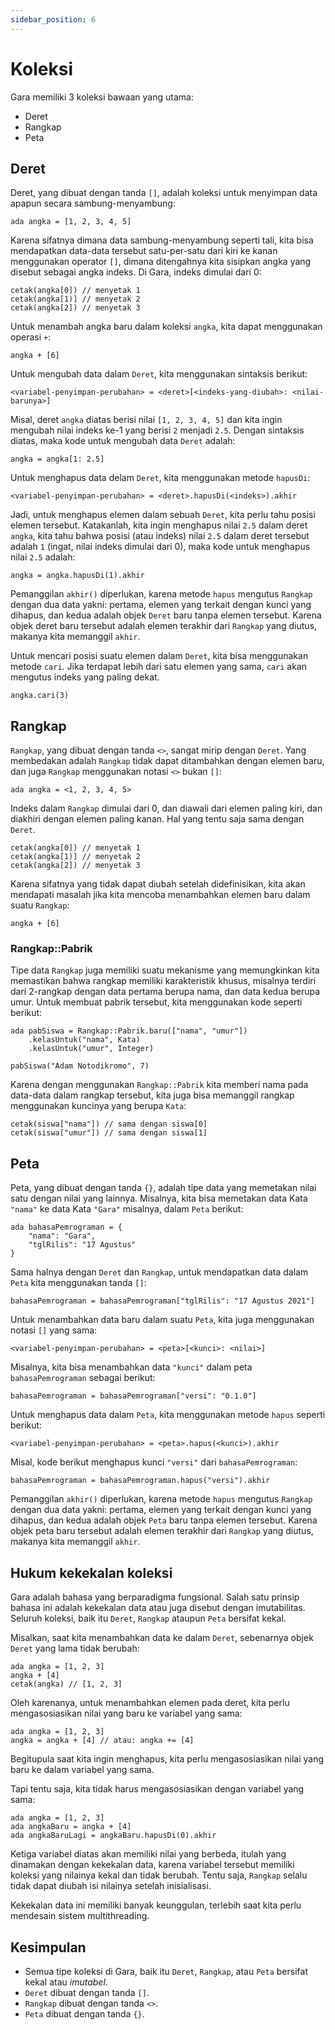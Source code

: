 ```yaml
---
sidebar_position: 6
---
```


# Koleksi

Gara memiliki 3 koleksi bawaan yang utama:

- Deret
- Rangkap
- Peta

## Deret

Deret, yang dibuat dengan tanda `[]`, adalah koleksi untuk menyimpan data apapun secara sambung-menyambung:

```gara
ada angka = [1, 2, 3, 4, 5]
```

Karena sifatnya dimana data sambung-menyambung seperti tali, kita bisa mendapatkan data-data tersebut satu-per-satu dari kiri ke kanan menggunakan operator `[]`, dimana ditengahnya kita sisipkan angka yang disebut sebagai angka indeks. Di Gara, indeks dimulai dari 0:

```gara
cetak(angka[0]) // menyetak 1
cetak(angka[1)] // menyetak 2
cetak(angka[2]) // menyetak 3
```

Untuk menambah angka baru dalam koleksi `angka`, kita dapat menggunakan operasi `+`:

```gara
angka + [6]
```

Untuk mengubah data dalam `Deret`, kita menggunakan sintaksis berikut:

```gara
<variabel-penyimpan-perubahan> = <deret>[<indeks-yang-diubah>: <nilai-barunya>]
```

Misal, deret `angka` diatas berisi nilai `[1, 2, 3, 4, 5]` dan kita ingin mengubah nilai indeks ke-1 yang berisi `2` menjadi `2.5`. Dengan sintaksis diatas, maka kode untuk mengubah data `Deret` adalah:

```gara
angka = angka[1: 2.5]
```

Untuk menghapus data delam `Deret`, kita menggunakan metode `hapusDi`:

```
<variabel-penyimpan-perubahan> = <deret>.hapusDi(<indeks>).akhir
```

Jadi, untuk menghapus elemen dalam sebuah `Deret`, kita perlu tahu posisi elemen tersebut. Katakanlah, kita ingin menghapus nilai `2.5` dalam deret `angka`, kita tahu bahwa posisi (atau indeks) nilai `2.5` dalam deret tersebut adalah `1` (ingat, nilai indeks dimulai dari 0), maka kode untuk menghapus nilai `2.5` adalah:

```gara
angka = angka.hapusDi(1).akhir
```

Pemanggilan `akhir()` diperlukan, karena metode `hapus` mengutus `Rangkap` dengan dua data yakni: pertama, elemen yang terkait dengan kunci yang dihapus, dan kedua adalah objek `Deret` baru tanpa elemen tersebut. Karena objek deret baru tersebut adalah elemen terakhir dari `Rangkap` yang diutus, makanya kita memanggil `akhir`.

Untuk mencari posisi suatu elemen dalam `Deret`, kita bisa menggunakan metode `cari`. Jika terdapat lebih dari satu elemen yang sama, `cari` akan mengutus indeks yang paling dekat.

```gara
angka.cari(3)
```

## Rangkap

`Rangkap`, yang dibuat dengan tanda `<>`, sangat mirip dengan `Deret`. Yang membedakan adalah `Rangkap` tidak dapat ditambahkan dengan elemen baru, dan juga `Rangkap` menggunakan notasi `<>` bukan `[]`:

```gara
ada angka = <1, 2, 3, 4, 5>
```

Indeks dalam `Rangkap` dimulai dari 0, dan diawali dari elemen paling kiri, dan diakhiri dengan elemen paling kanan. Hal yang tentu saja sama dengan `Deret`.

```gara
cetak(angka[0]) // menyetak 1
cetak(angka[1)] // menyetak 2
cetak(angka[2]) // menyetak 3
```

Karena sifatnya yang tidak dapat diubah setelah didefinisikan, kita akan mendapati masalah jika kita mencoba menambahkan elemen baru dalam suatu `Rangkap`:

```gara
angka + [6]
```

### Rangkap::Pabrik

Tipe data `Rangkap` juga memiliki suatu mekanisme yang memungkinkan kita memastikan bahwa rangkap memiliki karakteristik khusus, misalnya terdiri dari 2-rangkap dengan data pertama berupa nama, dan data kedua berupa umur. Untuk membuat pabrik tersebut, kita menggunakan kode seperti berikut:

```gara
ada pabSiswa = Rangkap::Pabrik.baru(["nama", "umur"])
    .kelasUntuk("nama", Kata)
    .kelasUntuk("umur", Integer)

pabSiswa("Adam Notodikromo", 7)
```

Karena dengan menggunakan `Rangkap::Pabrik` kita memberi nama pada data-data dalam rangkap tersebut, kita juga bisa memanggil rangkap menggunakan kuncinya yang berupa `Kata`:

```gara
cetak(siswa["nama"]) // sama dengan siswa[0]
cetak(siswa["umur"]) // sama dengan siswa[1]
```

## Peta

Peta, yang dibuat dengan tanda `{}`, adalah tipe data yang memetakan nilai satu dengan nilai yang lainnya. Misalnya, kita bisa memetakan data Kata `"nama"` ke data Kata `"Gara"` misalnya, dalam `Peta` berikut:

```gara
ada bahasaPemrograman = {
    "nama": "Gara",
    "tglRilis": "17 Agustus"
}
```

Sama halnya dengan `Deret` dan `Rangkap`, untuk mendapatkan data dalam `Peta` kita menggunakan tanda `[]`:

```gara
bahasaPemrograman = bahasaPemrograman["tglRilis": "17 Agustus 2021"]
```

Untuk menambahkan data baru dalam suatu `Peta`, kita juga menggunakan notasi `[]` yang sama:

```
<variabel-penyimpan-perubahan> = <peta>[<kunci>: <nilai>]
```

Misalnya, kita bisa menambahkan data `"kunci"` dalam peta `bahasaPemrograman` sebagai berikut:

```gara
bahasaPemrograman = bahasaPemrograman["versi": "0.1.0"]
```

Untuk menghapus data dalam `Peta`, kita menggunakan metode `hapus` seperti berikut:

```
<variabel-penyimpan-perubahan> = <peta>.hapus(<kunci>).akhir
```

Misal, kode berikut menghapus kunci `"versi"` dari `bahasaPemrograman`:

```gara
bahasaPemrograman = bahasaPemrograman.hapus("versi").akhir
```

Pemanggilan `akhir()` diperlukan, karena metode `hapus` mengutus `Rangkap` dengan dua data yakni: pertama, elemen yang terkait dengan kunci yang dihapus, dan kedua adalah objek `Peta` baru tanpa elemen tersebut. Karena objek peta baru tersebut adalah elemen terakhir dari `Rangkap` yang diutus, makanya kita memanggil `akhir`.

## Hukum kekekalan koleksi

Gara adalah bahasa yang berparadigma fungsional. Salah satu prinsip bahasa ini adalah kekekalan data atau juga disebut dengan imutabilitas. Seluruh koleksi, baik itu `Deret`, `Rangkap` ataupun `Peta` bersifat kekal.

Misalkan, saat kita menambahkan data ke dalam `Deret`, sebenarnya objek `Deret` yang lama tidak berubah:

```gara
ada angka = [1, 2, 3]
angka + [4]
cetak(angka) // [1, 2, 3]
```

Oleh karenanya, untuk menambahkan elemen pada deret, kita perlu mengasosiasikan nilai yang baru ke variabel yang sama:

```gara
ada angka = [1, 2, 3]
angka = angka + [4] // atau: angka += [4]
```

Begitupula saat kita ingin menghapus, kita perlu mengasosiasikan nilai yang baru ke dalam variabel yang sama.

Tapi tentu saja, kita tidak harus mengasosiasikan dengan variabel yang sama:

```gara
ada angka = [1, 2, 3]
ada angkaBaru = angka + [4]
ada angkaBaruLagi = angkaBaru.hapusDi(0).akhir
```

Ketiga variabel diatas akan memiliki nilai yang berbeda, itulah yang dinamakan dengan kekekalan data, karena variabel tersebut memiliki koleksi yang nilainya kekal dan tidak berubah. Tentu saja, `Rangkap` selalu tidak dapat diubah isi nilainya setelah inisialisasi.

Kekekalan data ini memiliki banyak keunggulan, terlebih saat kita perlu mendesain sistem multithreading.

## Kesimpulan

- Semua tipe koleksi di Gara, baik itu `Deret`, `Rangkap`, atau `Peta` bersifat kekal atau _imutabel_.
- `Deret` dibuat dengan tanda `[]`.
- `Rangkap` dibuat dengan tanda `<>`.
- `Peta` dibuat dengan tanda `{}`.
